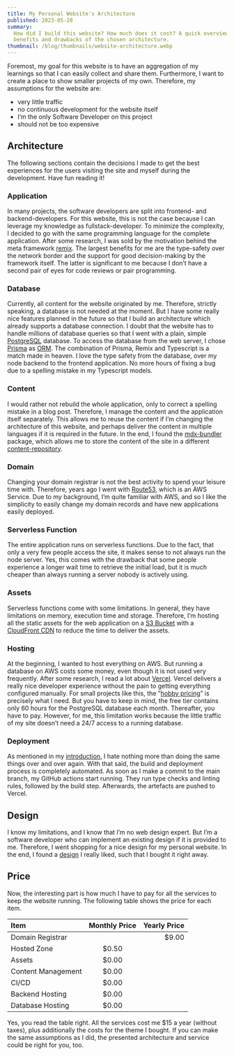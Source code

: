 ```yaml
---
title: My Personal Website's Architecture
published: 2023-05-28
summary:
  How did I build this website? How much does it cost? A quick overview of the
  benefits and drawbacks of the chosen architecture.
thumbnail: /blog/thumbnails/website-architecture.webp
---
```


Foremost, my goal for this website is to have an aggregation of my learnings so
that I can easily collect and share them. Furthermore, I want to create a place
to show smaller projects of my own. Therefore, my assumptions for the website
are:

- very little traffic
- no continuous development for the website itself
- I’m the only Software Developer on this project
- should not be too expensive

## Architecture

The following sections contain the decisions I made to get the best experiences
for the users visiting the site and myself during the development. Have fun
reading it!

### Application

In many projects, the software developers are split into frontend- and
backend-developers. For this website, this is not the case because I can
leverage my knowledge as fullstack-developer. To minimize the complexity, I
decided to go with the same programming language for the complete application.
After some research, I was sold by the motivation behind the meta framework
[remix](https://remix.run/). The largest benefits for me are the type-safety
over the network border and the support for good decision-making by the
framework itself. The latter is significant to me because I don’t have a second
pair of eyes for code reviews or pair programming.

### Database

Currently, all content for the website originated by me. Therefore, strictly
speaking, a database is not needed at the moment. But I have some really nice
features planned in the future so that I build an architecture which already
supports a database connection. I doubt that the website has to handle millions
of database queries so that I went with a plain, simple
[PostgreSQL](https://www.postgresql.org/) database. To access the database from
the web server, I chose [Prisma](https://www.prisma.io/) as
[ORM](https://www.baeldung.com/cs/object-relational-mapping). The combination of
Prisma, Remix and Typescript is a match made in heaven. I love the type safety
from the database, over my node backend to the frontend application. No more
hours of fixing a bug due to a spelling mistake in my Typescript models.

### Content

I would rather not rebuild the whole application, only to correct a spelling
mistake in a blog post. Therefore, I manage the content and the application
itself separately. This allows me to reuse the content if I’m changing the
architecture of this website, and perhaps deliver the content in multiple
languages if it is required in the future. In the end, I found the
[mdx-bundler](https://www.baeldung.com/cs/object-relational-mapping) package,
which allows me to store the content of the site in a different
[content-repository](https://github.com/larsschieffer/personal-website/tree/main/content).

### Domain

Changing your domain registrar is not the best activity to spend your leisure
time with. Therefore, years ago I went with
[Route53](https://aws.amazon.com/route53/), which is an AWS Service. Due to my
background, I’m quite familiar with AWS, and so I like the simplicity to easily
change my domain records and have new applications easily deployed.

### Serverless Function

The entire application runs on serverless functions. Due to the fact, that only
a very few people access the site, it makes sense to not always run the node
server. Yes, this comes with the drawback that some people experience a longer
wait time to retrieve the initial load, but it is much cheaper than always
running a server nobody is actively using.

### Assets

Serverless functions come with some limitations. In general, they have
limitations on memory, execution time and storage. Therefore, I’m hosting all
the static assets for the web application on a
[S3 Bucket](https://aws.amazon.com/s3/) with a
[CloudFront CDN](https://aws.amazon.com/cloudfront/) to reduce the time to
deliver the assets.

### Hosting

At the beginning, I wanted to host everything on AWS. But running a database on
AWS costs some money, even though it is not used very frequently. After some
research, I read a lot about [Vercel](https://vercel.com/). Vercel delivers a
really nice developer experience without the pain to getting everything
configured manually. For small projects like this, the
”[hobby pricing](https://vercel.com/pricing)” is precisely what I need. But you
have to keep in mind, the free tier contains only 60 hours for the PostgreSQL
database each month. Thereafter, you have to pay. However, for me, this
limitation works because the little traffic of my site doesn’t need a 24/7
access to a running database.

### Deployment

As mentioned in my [introduction](/), I hate nothing more than doing the same
things over and over again. With that said, the build and deployment process is
completely automated. As soon as I make a commit to the main branch, my GitHub
actions start running. They run type checks and linting rules, followed by the
build step. Afterwards, the artefacts are pushed to Vercel.

## Design

I know my limitations, and I know that I’m no web design expert. But I’m a
software developer who can implement an existing design if it is provided to me.
Therefore, I went shopping for a nice design for my personal website. In the
end, I found a
[design](https://themeforest.net/item/vcard-resume-cv-portfolio/26325223) I
really liked, such that I bought it right away.

## Price

Now, the interesting part is how much I have to pay for all the services to keep
the website running. The following table shows the price for each item.

| Item               | Monthly Price | Yearly Price |
| :----------------- | :-----------: | -----------: |
| Domain Registrar   |               |        $9.00 |
| Hosted Zone        |     $0.50     |              |
| Assets             |     $0.00     |              |
| Content Management |     $0.00     |              |
| CI/CD              |     $0.00     |              |
| Backend Hosting    |     $0.00     |              |
| Database Hosting   |     $0.00     |              |

Yes, you read the table right. All the services cost me $15 a year (without
taxes), plus additionally the costs for the theme I bought. If you can make the
same assumptions as I did, the presented architecture and service could be right
for you, too.

